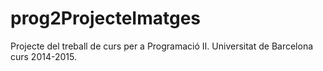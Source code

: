 # prog2ProjecteImatges
Projecte del treball de curs per a Programació II. Universitat de Barcelona curs 2014-2015.
